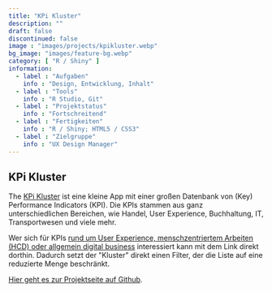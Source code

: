 ```yaml
---
title: "KPi Kluster"
description: ""
draft: false
discontinued: false
image : "images/projects/kpikluster.webp"
bg_image: "images/feature-bg.webp"
category: [ "R / Shiny" ]
information:
  - label : "Aufgaben"
    info : "Design, Entwicklung, Inhalt"
  - label : "Tools"
    info : "R Studio, Git"
  - label : "Projektstatus"
    info : "Fortschreitend"
  - label : "Fertigkeiten"
    info : "R / Shiny; HTML5 / CSS3"
  - label : "Zielgruppe"
    info : "UX Design Manager"
---
```


## KPi Kluster

The [KPi Kluster](https://js-rapps.shinyapps.io/KPi_Kluster/) ist eine kleine App mit einer großen Datenbank von (Key) Performance Indicators (KPI). Die KPIs stammen aus ganz unterschiedlichen Bereichen, wie Handel, User Experience, Buchhaltung, IT, Transportwesen und viele mehr.

Wer sich für KPIs [rund um User Experience, menschzentriertem Arbeiten (HCD) oder allgemein digital business](https://js-rapps.shinyapps.io/KPi_Kluster/?_inputs_&set="ux") interessiert kann mit dem Link direkt dorthin. Dadurch setzt der "Kluster" direkt einen Filter, der die Liste auf eine reduzierte Menge beschränkt.

[Hier geht es zur Projektseite auf Github](https://github.com/SigurdJanson/KPIlib).

